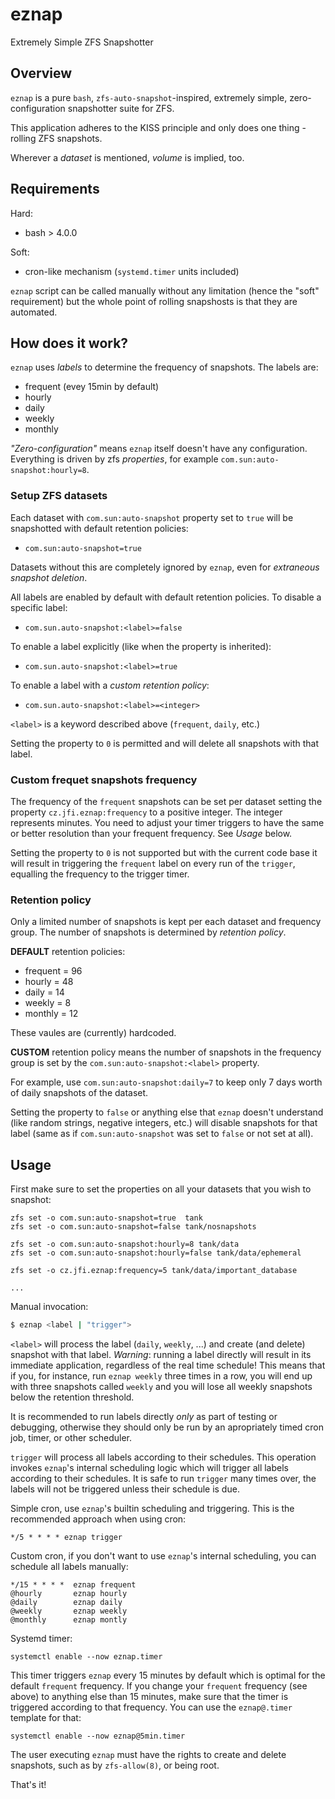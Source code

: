 # eznap

Extremely Simple ZFS Snapshotter

## Overview

`eznap` is a pure `bash`, `zfs-auto-snapshot`-inspired, extremely
simple, zero-configuration snapshotter suite for ZFS.

This application adheres to the KISS principle and only does one thing -
rolling ZFS snapshots.

Wherever a _dataset_ is mentioned, _volume_ is implied, too.

## Requirements

Hard:
  - bash > 4.0.0

Soft:
  - cron-like mechanism (`systemd.timer` units included)

`eznap` script can be called manually without any limitation (hence the "soft"
requirement) but the whole point of rolling snapshosts is that they are
automated.


## How does it work?

`eznap` uses _labels_ to determine the frequency of snapshots. The labels are:

  - frequent (evey 15min by default)
  - hourly
  - daily
  - weekly
  - monthly

_"Zero-configuration"_ means `eznap` itself doesn't have any configuration.
Everything is driven by zfs _properties_, for example `com.sun:auto-snapshot:hourly=8`.

### Setup ZFS datasets

Each dataset with `com.sun:auto-snapshot` property set to `true` will be snapshotted
with default retention policies:

  - `com.sun:auto-snapshot=true`

Datasets without this are completely ignored by `eznap`, even for _extraneous snapshot deletion_.

All labels are enabled by default with default retention policies. To disable a specific label:

  - `com.sun.auto-snapshot:<label>=false`

To enable a label explicitly (like when the property is inherited):

  - `com.sun.auto-snapshot:<label>=true`

To enable a label with a _custom retention policy_:

  - `com.sun.auto-snapshot:<label>=<integer>`

`<label>` is a keyword described above (`frequent`, `daily`, etc.)

Setting the property to `0` is permitted and will delete all snapshots with that label.


### Custom frequet snapshots frequency

The frequency of the `frequent` snapshots can be set per dataset setting the property `cz.jfi.eznap:frequency`
to a positive integer. The integer represents minutes. You need to adjust your timer triggers to
have the same or better resolution than your frequent frequency. See _Usage_ below.

Setting the property to `0` is not supported but with the current code base it will result in
triggering the `frequent` label on every run of the `trigger`, equalling the frequency to the
trigger timer.


### Retention policy

Only a limited number of snapshots is kept per each dataset and frequency
group. The number of snapshots is determined by _retention policy_.

**DEFAULT** retention policies:
  - frequent = 96
  - hourly = 48
  - daily = 14
  - weekly = 8
  - monthly = 12

These vaules are (currently) hardcoded.

**CUSTOM** retention policy means the number of snapshots in the frequency
group is set by the `com.sun:auto-snapshot:<label>` property.

For example, use `com.sun:auto-snapshot:daily=7` to keep only 7 days worth 
of daily snapshots of the dataset.

Setting the property to `false` or anything else that `eznap` doesn't understand
(like random strings, negative integers, etc.) will disable snapshots for that
label (same as if `com.sun:auto-snapshot` was set to `false` or not set at all).


## Usage

First make sure to set the properties on all your datasets that you wish to
snapshot:

```
zfs set -o com.sun:auto-snapshot=true  tank
zfs set -o com.sun:auto-snapshot=false tank/nosnapshots

zfs set -o com.sun:auto-snapshot:hourly=8 tank/data
zfs set -o com.sun:auto-snapshot:hourly=false tank/data/ephemeral

zfs set -o cz.jfi.eznap:frequency=5 tank/data/important_database

...

```

Manual invocation:
```bash
$ eznap <label | "trigger">
```
`<label>` will process the label (`daily`, `weekly`, ...) and create (and delete) snapshot
with that label. *Warning*: running a label directly will result in its immediate application,
regardless of the real time schedule! This means that if you, for instance, run `eznap weekly`
three times in a row, you will end up with three snapshots called `weekly` and you will lose
all weekly snapshots below the retention threshold.

It is recommended to run labels directly _only_ as part of testing or debugging, otherwise
they should only be run by an apropriately timed cron job, timer, or other scheduler.

`trigger` will process all labels according to their schedules. This operation invokes
`eznap`'s internal scheduling logic which will trigger all labels according to their schedules.
It is safe to run `trigger` many times over, the labels will not be triggered unless their
schedule is due.


Simple cron, use `eznap`'s builtin scheduling and triggering. This is the recommended approach
when using cron:
```cron
*/5 * * * * eznap trigger
```

Custom cron, if you don't want to use `eznap`'s internal scheduling, you can schedule all labels manually:
```cron
*/15 * * * *  eznap frequent
@hourly       eznap hourly
@daily        eznap daily
@weekly       eznap weekly
@monthly      eznap montly
```

Systemd timer:
```
systemctl enable --now eznap.timer
```
This timer triggers `eznap` every 15 minutes by default which is optimal for the default `frequent` frequency.
If you change your `frequent` frequency (see above) to anything else than 15 minutes, make sure that the
timer is triggered according to that frequency. You can use the `eznap@.timer` template for that:
```
systemctl enable --now eznap@5min.timer
```


The user executing `eznap` must have the rights to create and delete snapshots,
such as by `zfs-allow(8)`, or being root.

That's it!


